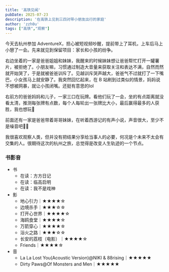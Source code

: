 ```yaml
---
title: '高铁见闻'
pubDate: 2025-07-23
description: '在高铁上见到三四对带小朋友出行的家庭'
author: 'zzh0u'
tags: ["高铁","观察"]
---
```


今天去杭州参加 AdventureX，担心被短视频吵醒，提前带上了耳机，上车后马上小憩了一会。先来就见到保留项目：家长和小孩的纷争。

右边坐着的一家是爸爸姐姐和妹妹，我醒来的时候妹妹想让爸爸帮忙打开一罐薯片，被拒绝了。小朋友嘛，习惯通过制造大音量来获取关注和表达不满，自然而然就开始哭了，于是就被爸爸训斥了。见越训斥哭声越大，爸爸气不过就打了一下嘴巴，小女孩马上就安静了。我突然回忆起来，在 B 站刷到过类似的情景，妈妈说不想被网暴，就让小孩闭嘴。还挺有意思的lol

右前方的爸爸妈妈和儿子，一家三口在玩牌。看他们玩了一会，坐的有点距离就没看太清，推测每张牌有点数，每个人每轮出一张牌比大小，最后赢得最多的人获胜，我也想玩🥲

前面还有一家是爸爸带着哥哥妹妹，在听着西游记的有声小说，声音很大，至少不是噪音吧😮‍💨

我很喜欢观察人类，但并没有把结果分享给当事人的必要，何况是个未来不太会有交集的人。很期待这次的杭州之旅，总觉得是改变人生轨迹的一个节点。

### 书影音

- 书
  - 在读：方方日记
  - 在读：临高启明
  - 在读：我不是戏神
- 影
  - 地心引力｜★★★★☆
  - 边境杀手｜★★★☆☆
  - 打开心世界｜★★★★☆
  - 海鸥食堂｜★★★★☆
  - 万箭穿心｜★★★★☆
  - 浴火之路｜★★★☆☆
  - 长安的荔枝（电影）｜★★★★☆
  - Friends｜★★★★☆
- 音
  - La La Lost You(Acoustic Version)@NIKI & 88rising｜★★★★★
  - Dirty Paws@Of Monsters and Men｜★★★★★